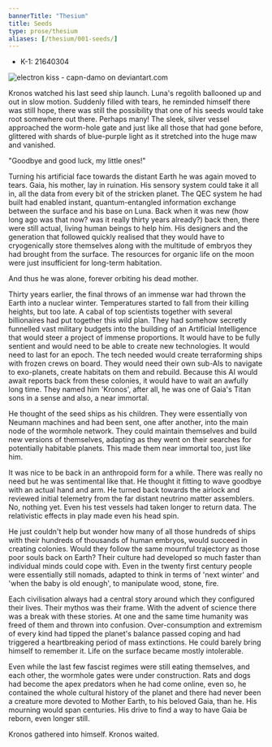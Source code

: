 ```yaml
---
bannerTitle: "Thesium" 
title: Seeds
type: prose/thesium
aliases: [/thesium/001-seeds/]
---
```


<div class="data">

- K-1: 21640304 

</div>

![electron kiss - capn-damo on deviantart.com](/images/thesium/electron-kiss.jpg)


Kronos watched his last seed ship launch. Luna's regolith ballooned up and out
in slow motion. Suddenly filled with tears, he reminded himself there was still
hope, there was still the possibility that one of his seeds would take root
somewhere out there. Perhaps many! The sleek, silver vessel approached the
worm-hole gate and just like all those that had gone before, glittered with
shards of blue-purple light as it stretched into the huge maw and vanished. 

"Goodbye and good luck, my little ones!"

Turning his artificial face towards the distant Earth he was again moved to
tears. Gaia, his mother, lay in ruination. His sensory system could take it all
in, all the data from every bit of the stricken planet. The QEC system he had
built had enabled instant, quantum-entangled information exchange between the
surface and his base on Luna. Back when it was new (how long ago was that now?
was it really thirty years already?) back then, there were still actual, living
human beings to help him. His designers and the generation that followed
quickly realised that they would have to cryogenically store themselves along
with the multitude of embryos they had brought from the surface. The resources
for organic life on the moon were just insufficient for long-term habitation.

And thus he was alone, forever orbiting his dead mother.

Thirty years earlier, the final throws of an immense war had thrown the Earth into
a nuclear winter. Temperatures started to fall from their killing heights, but
too late. A cabal of top scientists together with several billionaires had put
together this wild plan. They had somehow secretly funnelled vast military
budgets into the building of an Artificial Intelligence that would steer a
project of immense proportions. It would have to be fully sentient and would
need to be able to create new technologies. It would need to last for an epoch.
The tech needed would create terraforming ships with frozen crews on board.
They would need their own sub-AIs to navigate to exo-planets, create habitats
on them and rebuild. Because this AI would await reports back from these
colonies, it would have to wait an awfully long time. They named him 'Kronos',
after all, he was one of Gaia's Titan sons in a sense and also, a near
immortal.

He thought of the seed ships as his children. They were essentially von Neumann
machines and had been sent, one after another, into the main node of the
wormhole network. They could maintain themselves and build new versions of
themselves, adapting as they went on their searches for potentially habitable
planets. This made them near immortal too, just like him.

It was nice to be back in an anthropoid form for a while. There was really no
need but he was sentimental like that. He thought it fitting to wave goodbye
with an actual hand and arm. He turned back towards the airlock and reviewed
initial telemetry from the far distant neutrino matter assemblers. No, nothing
yet. Even his test vessels had taken longer to return data. The relativistic
effects in play made even his head spin.

He just couldn't help but wonder how many of all those hundreds of ships with
their hundreds of thousands of human embryos, would succeed in creating
colonies. Would they follow the same mournful trajectory as those poor souls
back on Earth? Their culture had developed so much faster than individual minds
could cope with. Even in the twenty first century people were essentially still
nomads, adapted to think in terms of 'next winter' and 'when the baby is old
enough', to manipulate wood, stone, fire. 

Each civilisation always had a central story around which they configured their
lives. Their mythos was their frame. With the advent of science there was a
break with these stories. At one and the same time humanity was freed of them
and thrown into confusion. Over-consumption and extremism of every kind had
tipped the planet's balance passed coping and had triggered a heartbreaking
period of mass extinctions. He could barely bring himself to remember it. Life
on the surface became mostly intolerable.

Even while the last few fascist regimes were still eating themselves, and each
other, the wormhole gates were under construction. Rats and dogs had become the
apex predators when he had come online, even so, he contained the whole
cultural history of the planet and there had never been a creature more devoted
to Mother Earth, to his beloved Gaia, than he. His mourning would span
centuries. His drive to find a way to have Gaia be reborn, even longer still.

Kronos gathered into himself. Kronos waited.
